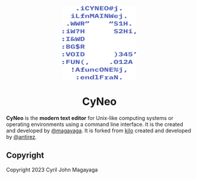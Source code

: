 <p align="center">
  <a href="https://github.com/Magayaga/CyNeo">
    <img src=".github/assets/logo.svg" width="200" height="200">
  </a>
</p>

<h1 align="center">CyNeo</h1>

**CyNeo** is the **modern text editor** for Unix-like computing systems or operating environments using a command line interface. It is the created and developed by [@magayaga](https://github.com/Magayaga). It is forked from [kilo](https://github.com/antirez/kilo) created and developed by [@antirez](https://github.com/antirez).

## Copyright
Copyright 2023 Cyril John Magayaga
